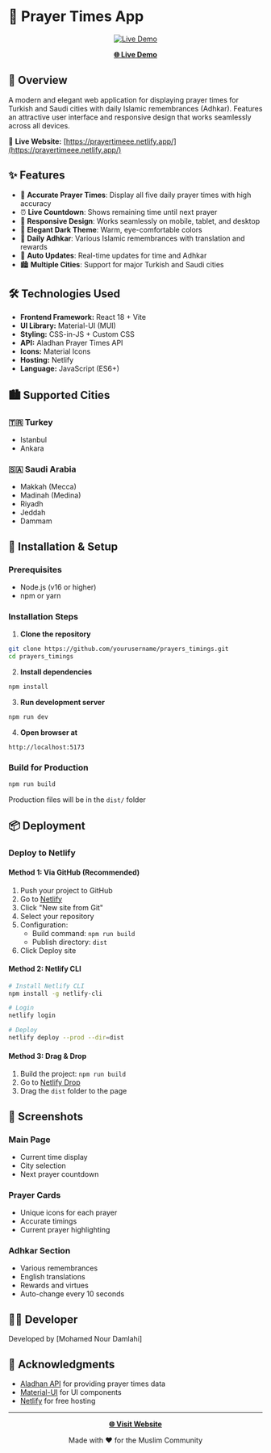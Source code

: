 # 🕌 Prayer Times App

<div align="center">

[![Live Demo](https://img.shields.io/badge/Live%20Demo-Visit%20Site-success)](https://prayertimeee.netlify.app/)

[**🌐 Live Demo**](https://prayertimeee.netlify.app/)

</div>

## 📖 Overview

A modern and elegant web application for displaying prayer times for Turkish and Saudi cities with daily Islamic remembrances (Adhkar). Features an attractive user interface and responsive design that works seamlessly across all devices.

🔗 **Live Website:** [https://prayertimeee.netlify.app/](https://prayertimeee.netlify.app/)

## ✨ Features

- 🕌 **Accurate Prayer Times**: Display all five daily prayer times with high accuracy
- ⏰ **Live Countdown**: Shows remaining time until next prayer
- 📱 **Responsive Design**: Works seamlessly on mobile, tablet, and desktop
- 🌙 **Elegant Dark Theme**: Warm, eye-comfortable colors
- 📿 **Daily Adhkar**: Various Islamic remembrances with translation and rewards
- 🔄 **Auto Updates**: Real-time updates for time and Adhkar
- 🏙️ **Multiple Cities**: Support for major Turkish and Saudi cities

## 🛠️ Technologies Used

- **Frontend Framework:** React 18 + Vite
- **UI Library:** Material-UI (MUI)
- **Styling:** CSS-in-JS + Custom CSS
- **API:** Aladhan Prayer Times API
- **Icons:** Material Icons
- **Hosting:** Netlify
- **Language:** JavaScript (ES6+)

## 🏙️ Supported Cities

### 🇹🇷 Turkey
- Istanbul
- Ankara

### 🇸🇦 Saudi Arabia
- Makkah (Mecca)
- Madinah (Medina)
- Riyadh
- Jeddah
- Dammam

## 🚀 Installation & Setup

### Prerequisites
- Node.js (v16 or higher)
- npm or yarn

### Installation Steps

1. **Clone the repository**
```bash
git clone https://github.com/yourusername/prayers_timings.git
cd prayers_timings
```

2. **Install dependencies**
```bash
npm install
```

3. **Run development server**
```bash
npm run dev
```

4. **Open browser at**
```
http://localhost:5173
```

### Build for Production

```bash
npm run build
```

Production files will be in the `dist/` folder

## 📦 Deployment

### Deploy to Netlify

#### Method 1: Via GitHub (Recommended)

1. Push your project to GitHub
2. Go to [Netlify](https://www.netlify.com)
3. Click "New site from Git"
4. Select your repository
5. Configuration:
   - Build command: `npm run build`
   - Publish directory: `dist`
6. Click Deploy site

#### Method 2: Netlify CLI

```bash
# Install Netlify CLI
npm install -g netlify-cli

# Login
netlify login

# Deploy
netlify deploy --prod --dir=dist
```

#### Method 3: Drag & Drop

1. Build the project: `npm run build`
2. Go to [Netlify Drop](https://app.netlify.com/drop)
3. Drag the `dist` folder to the page

## 📱 Screenshots

### Main Page
- Current time display
- City selection
- Next prayer countdown

### Prayer Cards
- Unique icons for each prayer
- Accurate timings
- Current prayer highlighting

### Adhkar Section
- Various remembrances
- English translations
- Rewards and virtues
- Auto-change every 10 seconds

## 👨‍💻 Developer

Developed by [Mohamed Nour Damlahi]

## 🙏 Acknowledgments

- [Aladhan API](https://aladhan.com/prayer-times-api) for providing prayer times data
- [Material-UI](https://mui.com/) for UI components
- [Netlify](https://www.netlify.com/) for free hosting

---

<div align="center">

**[🌐 Visit Website](https://prayertimeee.netlify.app/)**

Made with ❤️ for the Muslim Community

</div>